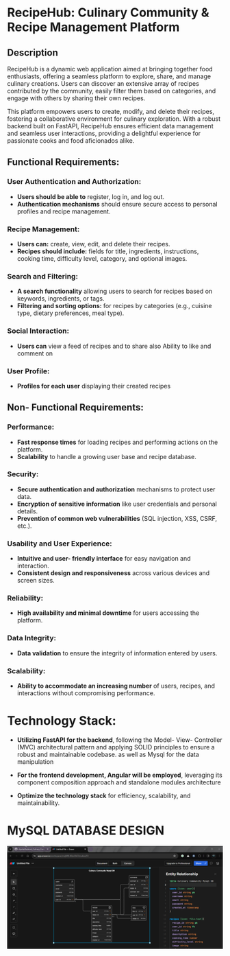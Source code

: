 # RecipeHub: Culinary Community & Recipe Management Platform

## Description

RecipeHub is a dynamic web application aimed at bringing together food enthusiasts, offering a seamless platform to explore, share, and manage culinary creations. Users can discover an extensive array of recipes contributed by the community, easily filter them based on categories, and engage with others by sharing their own recipes.

This platform empowers users to create, modify, and delete their recipes, fostering a collaborative environment for culinary exploration. With a robust backend built on FastAPI, RecipeHub ensures efficient data management and seamless user interactions, providing a delightful experience for passionate cooks and food aficionados alike.


## Functional Requirements:

### User Authentication and Authorization:
- **Users should be able to** register, log in, and log out.
- **Authentication mechanisms** should ensure secure access to personal profiles and recipe management.

### Recipe Management:

- **Users can:** create, view, edit, and delete their recipes.
- **Recipes should include:** fields for title, ingredients, instructions, cooking time, difficulty level, category, and optional images.


### Search and Filtering:

- **A search functionality** allowing users to search for recipes based on keywords, ingredients, or tags.
- **Filtering and sorting options:** for recipes by categories (e.g., cuisine type, dietary preferences, meal type).

### Social Interaction:

- **Users can** view a feed of recipes and to share also Ability to like and comment on

### User Profile:

- **Profiles for each user** displaying their created recipes

## Non- Functional Requirements:

### Performance:

- **Fast response times** for loading recipes and performing actions on the platform.
- **Scalability** to handle a growing user base and recipe database.

### Security:

- **Secure authentication and authorization** mechanisms to protect user data.
- **Encryption of sensitive information** like user credentials and personal details.
- **Prevention of common web vulnerabilities** (SQL injection, XSS, CSRF, etc.).

### Usability and User Experience:

- **Intuitive and user- friendly interface** for easy navigation and interaction.
- **Consistent design and responsiveness** across various devices and screen sizes.

### Reliability:

- **High availability and minimal downtime** for users accessing the platform.

### Data Integrity:

- **Data validation** to ensure the integrity of information entered by users.

### Scalability:

- **Ability to accommodate an increasing number** of users, recipes, and interactions without compromising performance.

# Technology Stack:

- **Utilizing FastAPI for the backend**, following the Model- View- Controller (MVC) architectural pattern and applying SOLID principles to ensure a robust and maintainable codebase. as well as Mysql for the data manipulation

- **For the frontend development, Angular will be employed**, leveraging its component composition approach and standalone modules architecture

- **Optimize the technology stack** for efficiency, scalability, and maintainability.


# MySQL DATABASE DESIGN
![Alt text](image.png)